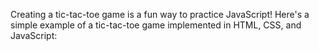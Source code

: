 Creating a tic-tac-toe game is a fun way to practice JavaScript! Here's a simple example of a tic-tac-toe game implemented in HTML, CSS, and JavaScript:

